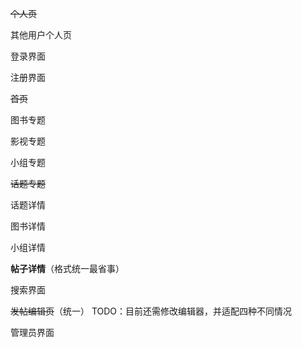 ~~个人页~~

其他用户个人页

登录界面

注册界面

~~首页~~

图书专题

影视专题

小组专题

~~话题专题~~

话题详情

图书详情

小组详情

**帖子详情**（格式统一最省事）

搜索界面

~~发帖编辑页~~（统一） TODO：目前还需修改编辑器，并适配四种不同情况

管理员界面





